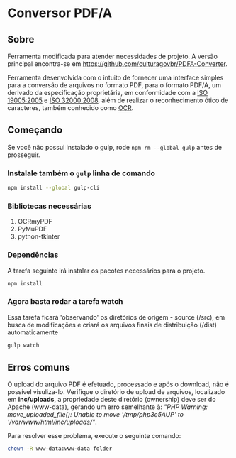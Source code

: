 # Conversor PDF/A

## Sobre
Ferramenta modificada para atender necessidades de projeto. A versão principal encontra-se em https://github.com/culturagovbr/PDFA-Converter.

Ferramenta desenvolvida com o intuito de fornecer uma interface simples para a conversão de arquivos no formato PDF, para o formato PDF/A, um derivado da especificação proprietária, em conformidade com a [ISO 19005:2005](https://www.iso.org/standard/38920.html) e [ISO 32000:2008](https://www.iso.org/standard/51502.html), além de realizar o reconhecimento ótico de caracteres, também conhecido como [OCR](https://pt.wikipedia.org/wiki/Reconhecimento_%C3%B3tico_de_caracteres).

## Começando

Se você não possui instalado o gulp, rode `npm rm --global gulp` antes de prosseguir.

### Instalale também o `gulp` linha de comando

```sh
npm install --global gulp-cli
```

### Bibliotecas necessárias
1. OCRmyPDF
2. PyMuPDF
3. python-tkinter

### Dependências

A tarefa seguinte irá instalar os pacotes necessários para o projeto.

```sh
npm install
```

### Agora basta rodar a tarefa watch

Essa tarefa ficará 'observando' os diretórios de origem - source (/src), em busca de modificações e criará os arquivos finais de distribuição (/dist) automaticamente

```sh
gulp watch
```

## Erros comuns

O upload do arquivo PDF é efetuado, processado e após o download, não é possível visuliza-lo. Verifique o diretório de upload de arquivos, localizado em **inc/uploads**, a propriedade deste diretório (ownership) deve ser do Apache (www-data), gerando um erro semelhante à: *"PHP Warning:  move_uploaded_file(): Unable to move '/tmp/php3e5AUP' to '/var/www/html/inc/uploads/"*. 

Para resolver esse problema, execute o seguinte comando: 

```sh
chown -R www-data:www-data folder
```
